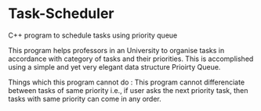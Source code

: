 # Task-Scheduler
C++ program to schedule tasks using priority queue

This program helps professors in an University to organise tasks in accordance with category of tasks and their priorities.
This is accomplished using a simple and yet very elegant data structure Prioirty Queue.

Things which this program cannot do : This program cannot differenciate between tasks of same priority i.e., if user asks
                                       the next priority task, then tasks with same priority can come in any order.

